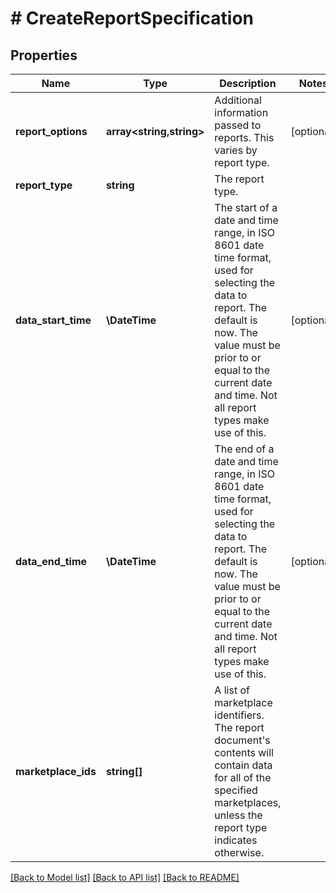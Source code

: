 # # CreateReportSpecification

## Properties

Name | Type | Description | Notes
------------ | ------------- | ------------- | -------------
**report_options** | **array<string,string>** | Additional information passed to reports. This varies by report type. | [optional]
**report_type** | **string** | The report type. |
**data_start_time** | **\DateTime** | The start of a date and time range, in ISO 8601 date time format, used for selecting the data to report. The default is now. The value must be prior to or equal to the current date and time. Not all report types make use of this. | [optional]
**data_end_time** | **\DateTime** | The end of a date and time range, in ISO 8601 date time format, used for selecting the data to report. The default is now. The value must be prior to or equal to the current date and time. Not all report types make use of this. | [optional]
**marketplace_ids** | **string[]** | A list of marketplace identifiers. The report document&#39;s contents will contain data for all of the specified marketplaces, unless the report type indicates otherwise. |

[[Back to Model list]](../../README.md#models) [[Back to API list]](../../README.md#endpoints) [[Back to README]](../../README.md)
